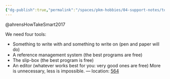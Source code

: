 ```yaml
---
{"dg-publish":true,"permalink":"/spaces/pkm-hobbies/04-support-notes/tool-box/"}
---
```



@ahrensHowTakeSmart2017

We need four tools:
- Something to write with and something to write on (pen and paper will do) 
- A reference management system (the best programs are free) 
- The slip-box (the best program is free) 
- An editor (whatever works best for you: very good ones are free) More is unnecessary, less is impossible. — location: [564]() 




